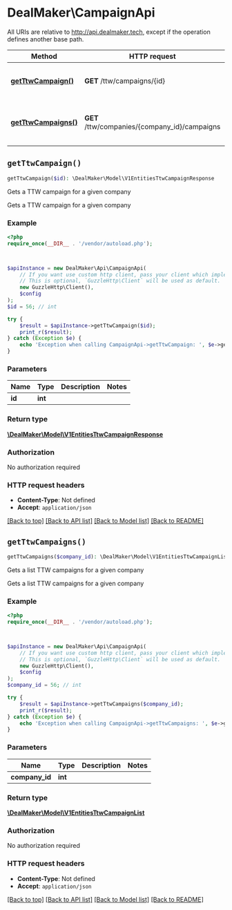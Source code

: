 # DealMaker\CampaignApi

All URIs are relative to http://api.dealmaker.tech, except if the operation defines another base path.

| Method | HTTP request | Description |
| ------------- | ------------- | ------------- |
| [**getTtwCampaign()**](CampaignApi.md#getTtwCampaign) | **GET** /ttw/campaigns/{id} | Gets a TTW campaign for a given company |
| [**getTtwCampaigns()**](CampaignApi.md#getTtwCampaigns) | **GET** /ttw/companies/{company_id}/campaigns | Gets a list TTW campaigns for a given company |


## `getTtwCampaign()`

```php
getTtwCampaign($id): \DealMaker\Model\V1EntitiesTtwCampaignResponse
```

Gets a TTW campaign for a given company

Gets a TTW campaign for a given company

### Example

```php
<?php
require_once(__DIR__ . '/vendor/autoload.php');



$apiInstance = new DealMaker\Api\CampaignApi(
    // If you want use custom http client, pass your client which implements `GuzzleHttp\ClientInterface`.
    // This is optional, `GuzzleHttp\Client` will be used as default.
    new GuzzleHttp\Client(),
    $config
);
$id = 56; // int

try {
    $result = $apiInstance->getTtwCampaign($id);
    print_r($result);
} catch (Exception $e) {
    echo 'Exception when calling CampaignApi->getTtwCampaign: ', $e->getMessage(), PHP_EOL;
}
```

### Parameters

| Name | Type | Description  | Notes |
| ------------- | ------------- | ------------- | ------------- |
| **id** | **int**|  | |

### Return type

[**\DealMaker\Model\V1EntitiesTtwCampaignResponse**](../Model/V1EntitiesTtwCampaignResponse.md)

### Authorization

No authorization required

### HTTP request headers

- **Content-Type**: Not defined
- **Accept**: `application/json`

[[Back to top]](#) [[Back to API list]](../../README.md#endpoints)
[[Back to Model list]](../../README.md#models)
[[Back to README]](../../README.md)

## `getTtwCampaigns()`

```php
getTtwCampaigns($company_id): \DealMaker\Model\V1EntitiesTtwCampaignList
```

Gets a list TTW campaigns for a given company

Gets a list TTW campaigns for a given company

### Example

```php
<?php
require_once(__DIR__ . '/vendor/autoload.php');



$apiInstance = new DealMaker\Api\CampaignApi(
    // If you want use custom http client, pass your client which implements `GuzzleHttp\ClientInterface`.
    // This is optional, `GuzzleHttp\Client` will be used as default.
    new GuzzleHttp\Client(),
    $config
);
$company_id = 56; // int

try {
    $result = $apiInstance->getTtwCampaigns($company_id);
    print_r($result);
} catch (Exception $e) {
    echo 'Exception when calling CampaignApi->getTtwCampaigns: ', $e->getMessage(), PHP_EOL;
}
```

### Parameters

| Name | Type | Description  | Notes |
| ------------- | ------------- | ------------- | ------------- |
| **company_id** | **int**|  | |

### Return type

[**\DealMaker\Model\V1EntitiesTtwCampaignList**](../Model/V1EntitiesTtwCampaignList.md)

### Authorization

No authorization required

### HTTP request headers

- **Content-Type**: Not defined
- **Accept**: `application/json`

[[Back to top]](#) [[Back to API list]](../../README.md#endpoints)
[[Back to Model list]](../../README.md#models)
[[Back to README]](../../README.md)
